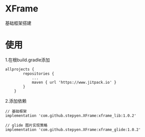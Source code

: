 # XFrame
基础框架搭建


# 使用 
1.在根build.gradle添加  
```
allprojects {
		repositories {
			...
			maven { url 'https://www.jitpack.io' }
		}
	}

```

2.添加依赖
```
// 基础框架
implementation 'com.github.stepyen.XFrame:xframe_lib:1.0.2'

// glide 图片实现策略  
implementation 'com.github.stepyen.XFrame:xframe_glide:1.0.2'

```
